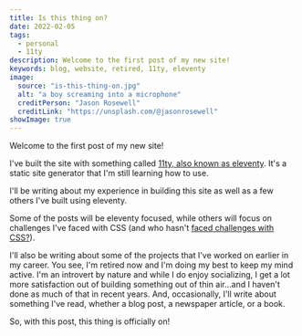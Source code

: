 ```yaml
---
title: Is this thing on?
date: 2022-02-05
tags:
  - personal
  - 11ty
description: Welcome to the first post of my new site!
keywords: blog, website, retired, 11ty, eleventy
image:
  source: "is-this-thing-on.jpg"
  alt: "a boy screaming into a microphone"
  creditPerson: "Jason Rosewell"
  creditLink: "https://unsplash.com/@jasonrosewell"
showImage: true
---
```


Welcome to the first post of my new site!

I've built the site with something called [11ty, also known as eleventy](https://www.11ty.dev/). It's a static site generator that I'm still learning how to use.

I'll be writing about my experience in building this site as well as a few others I've built using eleventy.

Some of the posts will be eleventy focused, while others will focus on challenges I've faced with CSS (and who hasn't [faced challenges with CSS?](https://blog.sethcorker.com/what-makes-css-difficult-for-web-developers/)).

I'll also be writing about some of the projects that I've worked on earlier in my career. You see, I'm retired now and I'm doing my best to keep my mind active. I'm an introvert by nature and while I do enjoy socializing, I get a lot more satisfaction out of building something out of thin air...and I haven't done as much of that in recent years. And, occasionally, I'll write about something I've read, whether a blog post, a newspaper article, or a book.

So, with this post, this thing is officially on!
